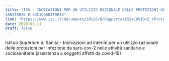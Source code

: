 ```yaml
---
title: "ISS - INDICAZIONI PER UN UTILIZZO RAZIONALE DELLE PROTEZIONI NELLE ATTIVITÀ
SANITARIE E SOCIOSANITARIE"
link: "https://www.iss.it/documents/20126/0/Rapporto+ISS+COVID+2_+Protezioni_REV.V6.pdf/740f7d89-6a28-0ca1-8f76-368ade332dae?t=1585569978473"
date: 2020-05-11
draft: false
---
```


Istituo Superiore di Sanità - Indicazioni ad interim per un utilizzo razionale delle protezioni per infezione da sars-cov-2 nelle attività sanitarie e sociosanitarie (assistenza a soggetti affetti da covid-19) 